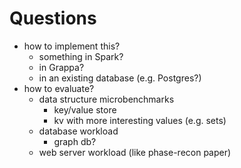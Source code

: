 # Questions
- how to implement this?
	- something in Spark?
	- in Grappa?
	- in an existing database (e.g. Postgres?)
- how to evaluate?
	- data structure microbenchmarks
		- key/value store
		- kv with more interesting values (e.g. sets)
	- database workload
		- graph db?
	- web server workload (like phase-recon paper)
